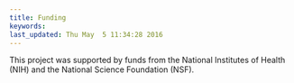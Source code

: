 ```yaml
---
title: Funding
keywords: 
last_updated: Thu May  5 11:34:28 2016
---
```


This project was supported by funds from the National Institutes of
Health (NIH) and the National Science Foundation (NSF).

